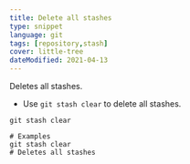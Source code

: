 ```yaml
---
title: Delete all stashes
type: snippet
language: git
tags: [repository,stash]
cover: little-tree
dateModified: 2021-04-13
---
```


Deletes all stashes.

- Use `git stash clear` to delete all stashes.

```shell
git stash clear

# Examples
git stash clear
# Deletes all stashes
```

